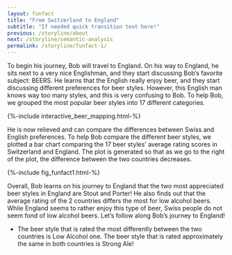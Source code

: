 ```yaml
---
layout: funfact
title: "From Switzerland to England"
subtitle: "If needed quick transition text here!"
previous: /storyline/about
next: /storyline/semantic-analysis
permalink: /storyline/funfact-1/
---
```


To begin his journey, Bob will travel to England. On his way to England, he sits next to a very nice Englishman, and they start discussing Bob’s favorite subject: BEERS. He learns that the English really enjoy beer, and they start discussing different preferences for beer styles. However, this English man knows way too many styles, and this is very confusing to Bob. To help Bob, we grouped the most popular beer styles into 17 different categories. 

<div> {%-include interactive_beer_mapping.html-%} </div>

He is now relieved and can compare the differences between Swiss and English preferences. To help Bob compare the different beer styles, we plotted a bar chart comparing the 17 beer styles' average rating scores in Switzerland and England. The plot is generated so that as we go to the right of the plot, the difference between the two countries decreases.

<div> {%-include fig_funfact1.html-%} </div>

Overall, Bob learns on his journey to England that the two most appreciated beer styles in England are Stout and Porter! He also finds out that the average rating of the 2 countries differs the most for low alcohol beers. While England seems to rather enjoy this type of beer, Swiss people do not seem fond of low alcohol beers. Let’s follow along Bob’s journey to England!

- The beer style that is rated the most differently between the two countries is Low Alcohol one. The beer style that is rated approximately the same in both countries is Strong Ale!